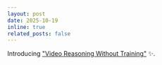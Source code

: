 ```yaml
---
layout: post
date: 2025-10-19
inline: true
related_posts: false
---
```


Introducing ["Video Reasoning Without Training"](https://www.arxiv.org/abs/2510.17045) :sparkles:.
